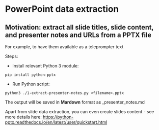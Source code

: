 # PowerPoint data extraction

## Motivation: extract all slide titles, slide content, and presenter notes and URLs from a PPTX file
For example, to have them available as a teleprompter text

Steps:

* Install relevant Python 3 module:
```
pip install python-pptx
```

* Run Python script:
```
python3 ./1-extract-presenter-notes.py <filename>.pptx
```
The output will be saved in **Mardown** format as <filename>_presenter_notes.md

Apart from slide data extraction, you can even create slides content - see more details here: https://python-pptx.readthedocs.io/en/latest/user/quickstart.html
